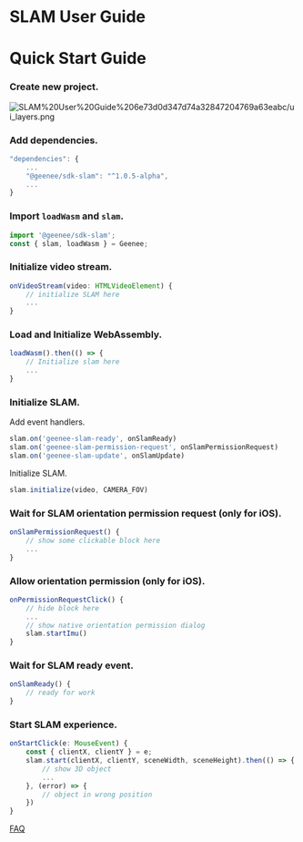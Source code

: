 # SLAM User Guide

# Quick Start Guide

### Create new project.

![SLAM%20User%20Guide%206e73d0d347d74a32847204769a63eabc/ui_layers.png](SLAM%20User%20Guide%206e73d0d347d74a32847204769a63eabc/ui_layers.png)

### Add dependencies.

```jsx
"dependencies": {
	...
	"@geenee/sdk-slam": "^1.0.5-alpha",
	...
}
```

### Import `loadWasm` and `slam`.

```jsx
import '@geenee/sdk-slam';
const { slam, loadWasm } = Geenee;
```

### Initialize video stream.

```jsx
onVideoStream(video: HTMLVideoElement) {
	// initialize SLAM here
	...
}
```

### Load and Initialize WebAssembly.

```jsx
loadWasm().then(() => {
	// Initialize slam here
	...
}
```

### Initialize SLAM.

Add event handlers.

```jsx
slam.on('geenee-slam-ready', onSlamReady)
slam.on('geenee-slam-permission-request', onSlamPermissionRequest)
slam.on('geenee-slam-update', onSlamUpdate)
```

Initialize SLAM.

```jsx
slam.initialize(video, CAMERA_FOV)
```

### Wait for SLAM orientation permission request (only for iOS).

```jsx
onSlamPermissionRequest() {
	// show some clickable block here
	...
}
```

### Allow orientation permission (only for iOS).

```jsx
onPermissionRequestClick() {
	// hide block here
	...
	// show native orientation permission dialog
	slam.startImu()
}
```

### Wait for SLAM ready event.

```jsx
onSlamReady() {
	// ready for work
}
```

### Start SLAM experience.

```jsx
onStartClick(e: MouseEvent) {
	const { clientX, clientY } = e;
	slam.start(clientX, clientY, sceneWidth, sceneHeight).then(() => {
		// show 3D object
		...
	}, (error) => {
		// object in wrong position
	})
}
```

[FAQ](https://www.notion.so/FAQ-901a1ca2fdec4f548caffc23c79afdcd)